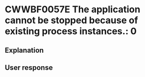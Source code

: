 # CWWBF0057E The application cannot be stopped because of existing process instances.: 0

## Explanation

## User response